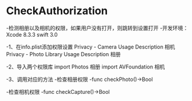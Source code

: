 # CheckAuthorization
-检测相册以及相机的权限，如果用户没有打开，则跳转到设置打开
-开发环境：Xcode 8.3.3 swift 3.0

-1、在info.plist添加权限设置
Privacy - Camera Usage Description  相机
Privacy - Photo Library Usage Description 相册

-2、导入两个权限库
import Photos      相册
import AVFoundation  相机

-3、调用对应的方法
-检查相册权限
-func checkPhoto()->Bool

-检查相机权限
-func checkCapture()->Bool
